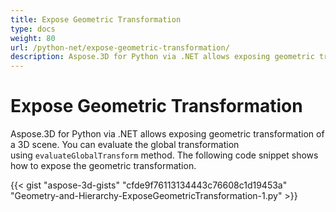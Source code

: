 ```yaml
---
title: Expose Geometric Transformation
type: docs
weight: 80
url: /python-net/expose-geometric-transformation/
description: Aspose.3D for Python via .NET allows exposing geometric transformation of a 3D scene. You can evaluate the global transformation using EvaluateGlobalTransform method.
---
```


# **Expose Geometric Transformation**
Aspose.3D for Python via .NET allows exposing geometric transformation of a 3D scene. You can evaluate the global transformation using `evaluateGlobalTransform` method. The following code snippet shows how to expose the geometric transformation.

{{< gist "aspose-3d-gists" "cfde9f76113134443c76608c1d19453a" "Geometry-and-Hierarchy-ExposeGeometricTransformation-1.py" >}}
